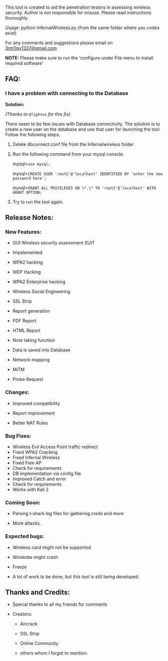 This tool is created to aid the penetration testers in assessing wireless security. 
Author is not responsible for misuse. Please read instructions thoroughly.  

Usage: python InfernalWireless.py (from the same folder where you codes exist)

For any comments and suggestions please email on 3ntr0py1337@gmail.com

**NOTE:** Please make sure to run the 'configure under File menu to install required software'

## FAQ:

### I have a problem with connecting to the Database

**Solution:**

*(Thanks to `@lightos` for this fix)*

There seem to be few issues with Database connectivity. The solution is to create a new user on the database and use that user for launching the tool. Follow the following steps. 

1. Delete dbconnect.conf file from the Infernalwireless folder

2. Run the following command from your mysql console.

	mysql>`use mysql;`

	mysql>`CREATE USER 'root2'@'localhost' IDENTIFIED BY 'enter the new password here';`

	mysql>`GRANT ALL PRIVILEGES ON \*.\* TO 'root2'@'localhost' WITH GRANT OPTION;`

3. Try to run the tool again. 


## Release Notes: 

### New Features:

* GUI Wireless security assessment SUIT

* Impelemented 

* WPA2 hacking

* WEP Hacking

* WPA2 Enterprise hacking

* Wireless Social Engineering

* SSL Strip

* Report generation 

* PDF Report

* HTML Report

* Note taking function

* Data is saved into Database

* Network mapping 

* MiTM 

* Probe Request


### Changes:

* Improved compatibility 

* Report improvement

* Better NAT Rules


### Bug Fixes:

* Wireless Evil Access Point traffic redirect
* Fixed WPA2 Cracking
* Fixed Infernal Wireless
* Fixed Free AP
* Check for requirements
* DB implementation via config file
* Improved Catch and error
* Check for requirements
* Works with Kali 2

### Coming Soon: 

* Parsing t-shark log files for gathering creds and more

* More attacks.

### Expected bugs: 

* Wireless card might not be supported

* Windodw might crash 

* Freeze

* A lot of work to be done, but this tool is still being developed. 

## Thanks and Credits: 

* Special thanks to all my friends for comments

* Creators: 

   * Aircrack

   * SSL Strip

   * Online Community

   * others whom I forgot to mention. 